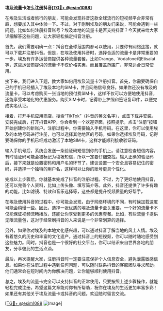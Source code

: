 **埃及流量卡怎么注册抖音[[TG💪+ @esim1088](https://t.me/s/esim1088)]**

在埃及生活或者旅行的朋友，可能会发现抖音这款全球流行的短视频平台非常有趣，想要加入其中体验一下。不过，对于刚到埃及的朋友们来说，可能会遇到一些问题，比如如何注册抖音账号？埃及本地的流量卡是否支持抖音？今天就来给大家详细解答这些问题，让大家轻松搞定抖音注册。

首先，我们需要明确一点：抖音在全球范围内都可以使用，只要你有网络连接，就可以下载并注册抖音。但是，在埃及使用抖音时，选择合适的流量卡是非常重要的一步。埃及有许多运营商提供各种流量套餐，比如Orange、Vodafone和Etisalat等，这些运营商提供的流量卡不仅价格实惠，而且覆盖范围广，非常适合日常使用。

接下来，我们进入正题，教大家如何用埃及流量卡注册抖音。首先，你需要确保自己的手机已经插入了埃及本地的SIM卡，并且网络信号良好。如果你还没有埃及的流量卡，可以考虑购买一张当地的预付费SIM卡，这样不仅可以方便地使用抖音，还能享受本地化的优惠服务。购买SIM卡时，记得带上护照和签证复印件，以便完成实名认证。

接着，打开手机应用商店，搜索“TikTok”（抖音的英文名字），点击下载并安装。安装完成后，打开抖音APP，你会看到一个欢迎界面。按照提示，点击“注册”按钮开始创建你的新账户。注册过程中，你需要输入手机号码。在这里，你可以使用埃及的本地号码进行注册，也可以选择其他地区的号码。如果你选择埃及号码，记得要确保你的手机已经成功激活了本地SIM卡，这样才能顺利接收验证码。

输入手机号后，系统会发送一条验证码短信到你的手机上。请注意检查短信内容，有时验证码可能会被标记为垃圾短信，所以一定要仔细查找。输入正确的验证码后，接下来就是设置密码和用户名的环节了。建议设置一个安全且容易记住的密码，并选择一个独特的用户名，这样可以让你的账号更具个性化。

完成以上步骤后，你就基本完成了抖音的注册过程。不过，为了更好地使用抖音，还可以完善个人资料，比如上传头像、填写简介等。此外，抖音还提供了许多有趣的功能，比如滤镜、特效和音乐选择等，这些都是提升视频质量的好帮手。

在埃及使用抖音的过程中，你可能会发现，由于网络环境的不同，有时候加载速度可能会稍慢一些。因此，选择一张优质的埃及流量卡至关重要。一个好的流量卡不仅能保证视频流畅播放，还能让你享受到更多的优惠套餐。比如，有些流量卡提供无限流量包，这对于经常刷抖音的人来说是一个非常划算的选择。

另外，如果你对埃及的本地文化感兴趣，可以通过抖音了解当地的风土人情。埃及有着悠久的历史和丰富的文化遗产，通过抖音上的短视频，你可以随时随地感受到这些魅力。同时，抖音也是一个很好的社交平台，你可以结识来自世界各地的朋友，分享彼此的生活点滴。

最后，再次提醒大家，注册抖音时一定要注意保护个人信息安全，避免泄露敏感信息。如果你在注册过程中遇到任何问题，可以随时联系抖音的客服团队寻求帮助。他们通常会在短时间内为你解决问题，让你能够顺利使用抖音。

总之，埃及的流量卡完全可以支持抖音的正常使用，只要按照上述步骤操作，就能轻松完成注册。希望这篇文章能对你有所帮助，祝你在埃及的生活更加丰富多彩！如果还有其他关于埃及流量卡或抖音的问题，欢迎随时留言交流。

[[TG💪+ @esim1088](https://t.me/s/esim1088) ![Image](https://i.postimg.cc/4NQfJmqS/Snipaste-2025-05-13-00-14-12.png)]